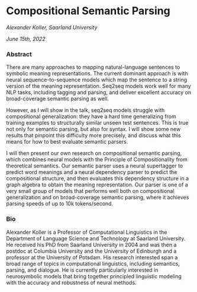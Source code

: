 # Compositional Semantic Parsing

*Alexander Koller, Saarland University*

*June 15th, 2022*

### Abstract

There are many approaches to mapping natural-language sentences to symbolic meaning representations. The current dominant approach is with neural sequence-to-sequence models which map the sentence to a string version of the meaning representation. Seq2seq models work well for many NLP tasks, including tagging and parsing, and deliver excellent accuracy on broad-coverage semantic parsing as well.

However, as I will show in the talk, seq2seq models struggle with compositional generalization: they have a hard time generalizing from training examples to structurally similar unseen test sentences. This is true not only for semantic parsing, but also for syntax. I will show some new results that pinpoint this difficulty more precisely, and discuss what this means for how to best evaluate semantic parsers.

I will then present our own research on compositional semantic parsing, which combines neural models with the Principle of Compositionality from theoretical semantics. Our semantic parser uses a neural supertagger to predict word meanings and a neural dependency parser to predict the compositional structure, and then evaluates this dependency structure in a graph algebra to obtain the meaning representation. Our parser is one of a very small group of models that performs well both on compositional generalization and on broad-coverage semantic parsing, where it achieves parsing speeds of up to 10k tokens/second.


### Bio

Alexander Koller is a Professor of Computational Linguistics in the Department of Language Science and Technology at Saarland University. He received his PhD from Saarland University in 2004 and was then a postdoc at Columbia University and the University of Edinburgh and a professor at the University of Potsdam. His research interested span a broad range of topics in computational linguistics, including semantics, parsing, and dialogue. He is currently particularly interested in neurosymbolic models that bring together principled linguistic modeling with the accuracy and robustness of neural methods.
